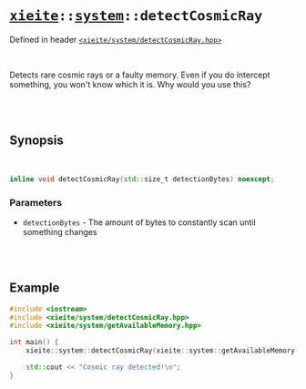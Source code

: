 # [`xieite`](../../README.md)`::`[`system`](../../docs/system.md)`::detectCosmicRay`
Defined in header [`<xieite/system/detectCosmicRay.hpp>`](../../include/xieite/system/detectCosmicRay.hpp)

<br/>

Detects rare cosmic rays or a faulty memory. Even if you do intercept something, you won't know which it is. Why would you use this?

<br/><br/>

## Synopsis

<br/>

```cpp
inline void detectCosmicRay(std::size_t detectionBytes) noexcept;
```
### Parameters
- `detectionBytes` - The amount of bytes to constantly scan until something changes

<br/><br/>

## Example
```cpp
#include <iostream>
#include <xieite/system/detectCosmicRay.hpp>
#include <xieite/system/getAvailableMemory.hpp>

int main() {
	xieite::system::detectCosmicRay(xieite::system::getAvailableMemory());

	std::cout << "Cosmic ray detected!\n";
}
```
